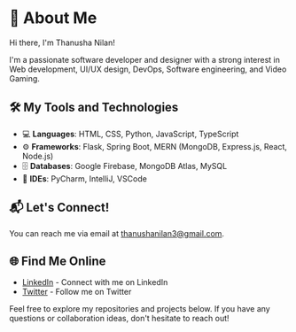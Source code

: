 <!-- Replace the placeholders with your information -->

# 👋 About Me

Hi there, I'm Thanusha Nilan!

I'm a passionate software developer and designer with a strong interest in Web development, UI/UX design, DevOps, Software engineering, and Video Gaming.

## 🛠️ My Tools and Technologies

- 💻 **Languages**: HTML, CSS, Python, JavaScript, TypeScript
- ⚙️ **Frameworks**: Flask, Spring Boot, MERN (MongoDB, Express.js, React, Node.js)
- 🗄️ **Databases**: Google Firebase, MongoDB Atlas, MySQL
- 🧰 **IDEs**: PyCharm, IntelliJ, VSCode

## 📬 Let's Connect!

You can reach me via email at [thanushanilan3@gmail.com](mailto:thanushanilan3@gmail.com).

## 🌐 Find Me Online

- [LinkedIn](https://www.linkedin.com/in/thanushaj/) - Connect with me on LinkedIn
- [Twitter](https://twitter.com/ThanushaNilan) - Follow me on Twitter

Feel free to explore my repositories and projects below. If you have any questions or collaboration ideas, don't hesitate to reach out!

<!-- Replace this with links to your repositories and projects -->
